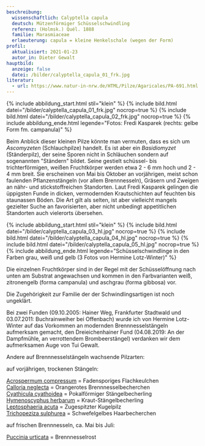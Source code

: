 ```yaml
---
beschreibung:
  wissenschaftlich: Calyptella capula
  deutsch: Mützenförmiger Schüsselschwindling
  referenz: (Holmsk.) Quél. 1888
  familie: Marasmiaceae
  erlaeuterung: capula = kleine Henkelschale (wegen der Form)
profil:
  aktualisiert: 2021-01-23
  autor_in: Dieter Gewalt
hauptbild:
  anzeige: false
  datei: /bilder/calyptella_capula_01_frk.jpg
literatur:
  - url: https://www.natur-in-nrw.de/HTML/Pilze/Agaricales/PA-691.html
---
```

{% include abbildung_start.html stil="klein" %}
{% include bild.html datei="/bilder/calyptella_capula_01_frk.jpg" nocrop=true %}
{% include bild.html datei="/bilder/calyptella_capula_02_frk.jpg" nocrop=true %}
{% include abbildung_ende.html legende="Fotos: Fredi Kasparek (rechts: gelbe Form fm. campanula)" %}

Beim Anblick dieser kleinen Pilze könnte man vermuten, dass es sich um *Ascomyzeten* (Schlauchpilze) handelt. Es ist aber ein *Basidiomyzet* (Ständerpilz), der seine Sporen nicht in Schläuchen sondern auf sogenannten "Ständern" bildet. Seine gestielt schüssel- bis trichterförmigen, weißen Fruchtkörper werden etwa 2 - 6 mm hoch und 2 - 4 mm breit. Sie erscheinen von Mai bis Oktober an vorjährigen, meist schon faulenden Pflanzenstängeln (vor allem Brennnesseln), Gräsern und Zweigen an nähr- und stickstoffreichen Standorten. Laut Fredi Kasparek gelingen die üppigsten Funde in dicken, vermodernden Krautschichten auf feuchten bis staunassen Böden. Die Art gilt als selten, ist aber vielleicht mangels gezielter Suche an favorisierten, aber nicht unbedingt appetitlichen Standorten auch vielerorts übersehen.

{% include abbildung_start.html stil="klein" %}
{% include bild.html datei="/bilder/calyptella_capula_03_hl.jpg" nocrop=true %}
{% include bild.html datei="/bilder/calyptella_capula_04_hl.jpg" nocrop=true %}
{% include bild.html datei="/bilder/calyptella_capula_05_hl.jpg" nocrop=true %}
{% include abbildung_ende.html legende="Schüsselschwindlinge in den Farben grau, weiß und gelb (3 Fotos von Hermine Lotz-Winter)" %}

Die einzelnen Fruchtkörper sind in der Regel mit der Schüsselöffnung nach unten am Substrat angewachsen und kommen in den Farbvarianten weiß, zitronengelb (forma campanula) und aschgrau (forma gibbosa) vor. 

Die Zugehörigkeit zur Familie der der Schwindlingsartigen ist noch ungeklärt.

Bei zwei Funden (09.10.2005: Hainer Weg, Frankfurter Stadtwald und 03.07.2011: Buchrainweiher bei Offenbach) wurde ich von Hermine Lotz-Winter auf das Vorkommen an modernden Brennnesselstängeln aufmerksam gemacht, den Dreieichenhainer Fund (04.08.2019: An der Dampfmühle, an verrottendem Brombeerstängel) verdanken wir dem aufmerksamen Auge von Tui Gewalt.

Andere auf Brennnesselstängeln wachsende Pilzarten:

auf vorjährigen, trockenen Stängeln:

[Acrospermum compressum](/pilze/acrospermum-fadensporiges-flachkeulchen)  =  Fadensporiges Flachkeulchen\
[Calloria neglecta](/pilze/calloria-neglecta-orangerotes-brennnesselbecherchen)  =  Orangerotes Brennnesselbecherchen\
[Cyathicula cyathoidea](/pilze/cyathicula-cyathoidea-pokalförmiger-stängelbecherling)  =  Pokalförmiger Stängelbecherling\
[Hymenoscyphus herbarum](/pilze/hymenoscyhus-herbarum-kraut-stängelbecherling)  =  Kraut-Stängelbecherling\
[Leptosphaeria acuta](/pilze/leptosphaeria-acuta-zugespitzter-kugelpilz)  = Zugespitzter Kugelpilz\
[Trichopeziza sulphurea](/pilze/trichopeziza-sulphurea-schwefelgelbes-haarbecherchen)  =  Schwefelgelbes Haarbecherchen

auf frischen Brennnesseln, ca. Mai bis Juli:

[Puccinia urticata](/pilze/puccinia-urticata-brennnesselrost)  =  Brennnesselrost